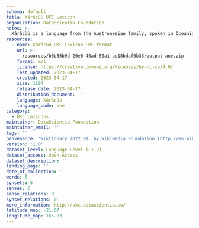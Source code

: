 ```yaml
---
schema: default
title: Xârâcùù UKC Lexicon
organization: DataScientia Foundation
notes: >-
  Xârâcùù is a language from the Austronesian family, spoken in Oceania. The UKC Lexicon of Xârâcùù is represented as a lexico-semantic network. It consists of words, word senses, synsets, as well as sense-level and synset-level relationships.
resources:
  - name: Xârâcùù UKC Lexicon LMF format
    url: >-
      resources/b0b55b9d-20e0-40ad-80a1-ae18bdaf0b33/output-ane.zip
    format: xml
    license: https://creativecommons.org/licenses/by-nc-sa/4.0/
    last_updated: 2023-04-17
    created: 2023-04-17
    size: 1194
    release_date: 2023-04-17
    distribution_document: ''
    language: Xârâcùù
    language_code: ane
category:
  - UKC Lexicons
maintainer: DataScientia Foundation
maintainer_email: ''
tags: ''
provenance: 'Wiktionary 2022.01. by Wikimedia Foundation (http://en.wiktionary.org); Princeton WordNet 2.1 by Princeton University (https://wordnet.princeton.edu)'
version: '1.0'
dataset_level: Language Level (L1-2)
dataset_access: Open Access
dataset_description: ''
landing_page: ''
date_of_collection: ''
words: 6
synsets: 5
senses: 6
sense_relations: 0
synset_relations: 0
more_information: http://ukc.datascientia.eu/
latitude_map: -21.67
longitude_map: 165.83
---
```

